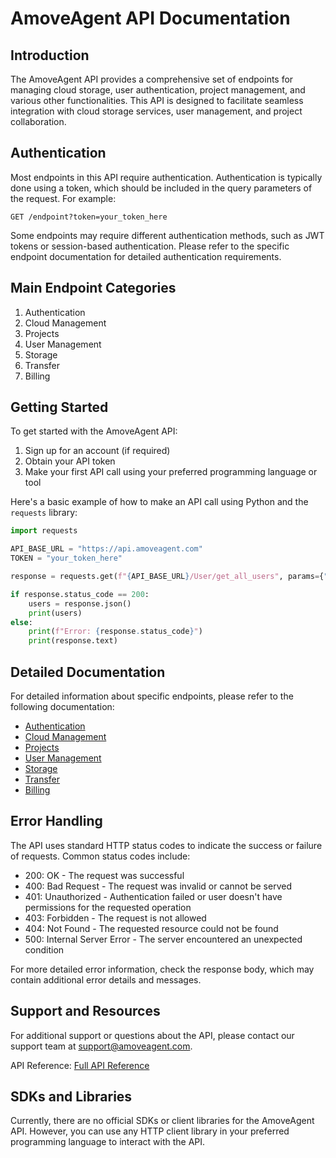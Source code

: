 # AmoveAgent API Documentation

## Introduction

The AmoveAgent API provides a comprehensive set of endpoints for managing cloud storage, user authentication, project management, and various other functionalities. This API is designed to facilitate seamless integration with cloud storage services, user management, and project collaboration.

## Authentication

Most endpoints in this API require authentication. Authentication is typically done using a token, which should be included in the query parameters of the request. For example:

```
GET /endpoint?token=your_token_here
```

Some endpoints may require different authentication methods, such as JWT tokens or session-based authentication. Please refer to the specific endpoint documentation for detailed authentication requirements.

## Main Endpoint Categories

1. Authentication
2. Cloud Management
3. Projects
4. User Management
5. Storage
6. Transfer
7. Billing

## Getting Started

To get started with the AmoveAgent API:

1. Sign up for an account (if required)
2. Obtain your API token
3. Make your first API call using your preferred programming language or tool

Here's a basic example of how to make an API call using Python and the `requests` library:

```python
import requests

API_BASE_URL = "https://api.amoveagent.com"
TOKEN = "your_token_here"

response = requests.get(f"{API_BASE_URL}/User/get_all_users", params={"token": TOKEN})

if response.status_code == 200:
    users = response.json()
    print(users)
else:
    print(f"Error: {response.status_code}")
    print(response.text)
```

## Detailed Documentation

For detailed information about specific endpoints, please refer to the following documentation:

- [Authentication](authentication.md)
- [Cloud Management](cloud_management.md)
- [Projects](projects.md)
- [User Management](user_management.md)
- [Storage](storage.md)
- [Transfer](transfer.md)
- [Billing](billing.md)

## Error Handling

The API uses standard HTTP status codes to indicate the success or failure of requests. Common status codes include:

- 200: OK - The request was successful
- 400: Bad Request - The request was invalid or cannot be served
- 401: Unauthorized - Authentication failed or user doesn't have permissions for the requested operation
- 403: Forbidden - The request is not allowed
- 404: Not Found - The requested resource could not be found
- 500: Internal Server Error - The server encountered an unexpected condition

For more detailed error information, check the response body, which may contain additional error details and messages.

## Support and Resources

For additional support or questions about the API, please contact our support team at support@amoveagent.com.

API Reference: [Full API Reference](https://api.amoveagent.com/docs)

## SDKs and Libraries

Currently, there are no official SDKs or client libraries for the AmoveAgent API. However, you can use any HTTP client library in your preferred programming language to interact with the API.

